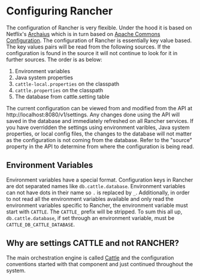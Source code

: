Configuring Rancher
==================

The configuration of Rancher is very flexible.  Under the hood it is based on Netflix's [Archaius](https://github.com/Netflix/archaius) which is in turn based on [Apache Commons Configuration](http://commons.apache.org/proper/commons-configuration/).  The configuration of Rancher is essentially key value based.  The key values pairs will be read from the following sources.  If the configuration is found in the source it will not continue to look for it in further sources.  The order is as below:

1. Environment variables
2. Java system properties
3. `cattle-local.properties` on the classpath
4. `cattle.properties` on the classpath
5. The database from cattle.setting table

The current configuration can be viewed from and modified from the API at http://localhost:8080/v1/settings.  Any changes done using the API will saved in the database and immediately refreshed on all Rancher services.  If you have overridden the settings using environment varibles, Java system properties, or local config files, the changes to the database will not matter as the configuration is not coming from the database.  Refer to the "source" property in the API to determine from where the configuration is being read.

## Environment Variables

Environment variables have a special format.  Configuration keys in Rancher are dot separated names like `db.cattle.database`.  Environment variables can not have dots in their name so `.` is replaced by `_`.  Additionally, in order to not read all the environment variables available and only read the environment variables specific to Rancher, the environment variable must start with `CATTLE`.  The `CATTLE_` prefix will be stripped.  To sum this all up, `db.cattle.database`, if set through an environment variable, must be `CATTLE_DB_CATTLE_DATABASE`.

## Why are settings CATTLE and not RANCHER?

The main orchestration engine is called [Cattle](../WhatIsCattle.md) and the configuration conventions started with that component and just continued throughout the system.
